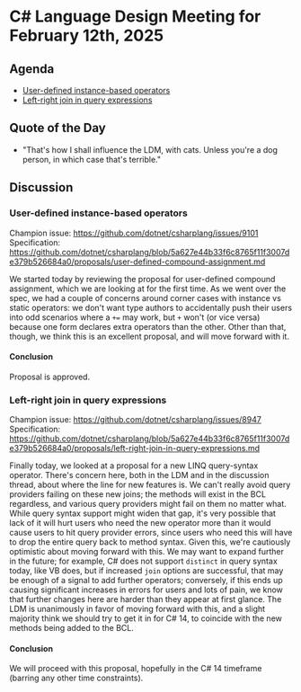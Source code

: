 # C# Language Design Meeting for February 12th, 2025

## Agenda
- [User-defined instance-based operators](#user-defined-instance-based-operators)
- [Left-right join in query expressions](#left-right-join-in-query-expressions)

## Quote of the Day

- "That's how I shall influence the LDM, with cats. Unless you're a dog person, in which case that's terrible."

## Discussion

### User-defined instance-based operators

Champion issue: https://github.com/dotnet/csharplang/issues/9101  
Specification: https://github.com/dotnet/csharplang/blob/5a627e44b33f6c8765f11f3007de379b526684a0/proposals/user-defined-compound-assignment.md

We started today by reviewing the proposal for user-defined compound assignment, which we are looking at for the first time. As we went over the spec, we had a couple of
concerns around corner cases with instance vs static operators: we don't want type authors to accidentally push their users into odd scenarios where a `+=` may work, but
`+` won't (or vice versa) because one form declares extra operators than the other. Other than that, though, we think this is an excellent proposal, and will move forward
with it.

#### Conclusion

Proposal is approved.

### Left-right join in query expressions

Champion issue: https://github.com/dotnet/csharplang/issues/8947  
Specification: https://github.com/dotnet/csharplang/blob/5a627e44b33f6c8765f11f3007de379b526684a0/proposals/left-right-join-in-query-expressions.md

Finally today, we looked at a proposal for a new LINQ query-syntax operator. There's concern here, both in the LDM and in the discussion thread, about where the line for
new features is. We can't really avoid query providers failing on these new joins; the methods will exist in the BCL regardless, and various query providers might fail on
them no matter what. While query syntax support might widen that gap, it's very possible that lack of it will hurt users who need the new operator more than it would cause
users to hit query provider errors, since users who need this will have to drop the entire query back to method syntax. Given this, we're cautiously optimistic about moving
forward with this. We may want to expand further in the future; for example, C# does not support `distinct` in query syntax today, like VB does, but if increased `join`
options are successful, that may be enough of a signal to add further operators; conversely, if this ends up causing significant increases in errors for users and lots of
pain, we know that further changes here are harder than they appear at first glance. The LDM is unanimously in favor of moving forward with this, and a slight majority
think we should try to get it in for C# 14, to coincide with the new methods being added to the BCL.

#### Conclusion

We will proceed with this proposal, hopefully in the C# 14 timeframe (barring any other time constraints).
